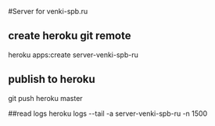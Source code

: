 #Server for venki-spb.ru

## create heroku git remote
heroku apps:create server-venki-spb-ru

## publish to heroku
git push heroku master

##read logs
heroku logs --tail -a server-venki-spb-ru -n 1500
